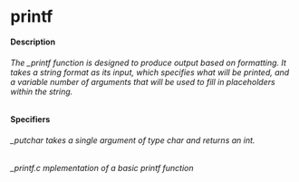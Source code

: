 # printf
**Description**
###### The _printf function is designed to produce output based on formatting. It takes a string format as its input, which specifies what will be printed, and a variable number of arguments that will be used to fill in placeholders within the string.

**Specifiers**
###### _putchar takes a single argument of type char and returns an int.
###### _printf.c mplementation of a basic printf function 
